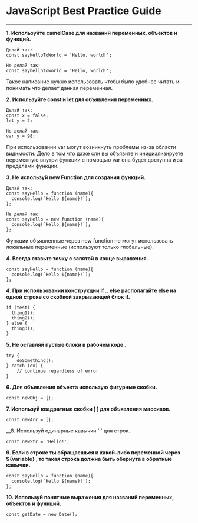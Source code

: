 # JavaScript Best Practice Guide
---

__1. Используйте camelCase для названий переменных, объектов и функций.__

```
Делай так:
const sayHelloToWorld = 'Hello, world!';
```

```
Не делай так:
const sayhellotoworld = 'Hello, world!';
```

Такое написание нужно использовать чтобы было удобнее читать и понимать что делает данная переменная.

__2. Используйте const и let для объявления переменных.__

```
Делай так:
const x = false;
let y = 2;
```

```
Не делай так:
var y = 98;
```
При использовании var могут возникнуть проблемы из-за области видимости. Дело в том что даже сли вы объявите и инициализируете переменную внутри функции с помощью var она будет доступна и за пределами функции.

__3. Не используй new Function для создания функций.__

```
Делай так:
const sayHello = function (name){
  console.log(`Hello ${name}!`);
};
```
```
Не делай так:
const sayHello = new function (name){
  console.log(`Hello ${name}!`);
};
```
Функции объявленные через new function не могут использовать локальные переменные (используют только глобальные).

__4. Всегда ставьте точку с запятой в конце выражения.__

```
const sayHello = function (name){
  console.log(`Hello ${name}!`);
};
```

__4. При использовании конструкции if .. else располагайте else на одной строке со скобкой закрывающей блок if.__

```
if (test) {
  thing1();
  thing2();
} else {
  thing3();
}
```

__5. Не оставляй пустые блоки в рабочем коде .__

```
try {
    doSomething();
} catch (ex) {
    // continue regardless of error
}
```

__6. Для объявления объекта использую фигурные скобки.__

```
const newObj = {};
```

__7. Используй квадратные скобки [ ] для объявления массивов.__

```
const newArr = [];
```

__8. Используй одинарные кавычки ' ' для строк.

```
const newStr = 'Hello!';
```

__9. Если в строке ты обращаешься к какой-либо переменной через ${variable} , то такая строка должна быть обернута в обратные кавычки.__

```
const sayHello = function (name){
  console.log(`Hello ${name}!`);
};
```

__10. Используй понятные выражения для названий переменных, объектов и функций.__

```
const getDate = new Date();
```
